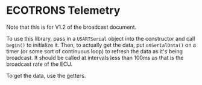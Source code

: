 # ECOTRONS Telemetry

Note that this is for V1.2 of the broadcast document.

To use this library, pass in a `USARTSerial` object into the constructor and call `begin()` to initialize it. Then, to actually get the data, put `onSerialData()` on a timer (or some sort of continuous loop) to refresh the data as it's being broadcast. It should be called at intervals less than 100ms as that is the broadcast rate of the ECU.

To get the data, use the getters. 
